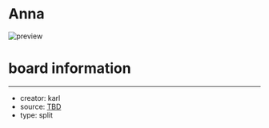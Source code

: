 # Anna

![preview](./annaweirdo_preview.png)

# board information
****

- creator: karl
- source: [TBD]()
- type: split

